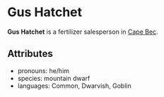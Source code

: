 # Gus Hatchet

**Gus Hatchet** is a fertilizer salesperson in [Cape Bec](../cape-bec/cape-bec.md).

## Attributes

- pronouns: he/him
- species: mountain dwarf
- languages: Common, Dwarvish, Goblin
